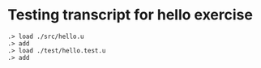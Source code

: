 # Testing transcript for hello exercise

```ucm
.> load ./src/hello.u
.> add
.> load ./test/hello.test.u
.> add
```

